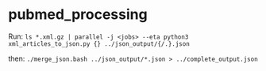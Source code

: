 # pubmed_processing

Run:
`ls *.xml.gz | parallel -j <jobs> --eta python3 xml_articles_to_json.py {} ../json_output/{/.}.json`

then:
`./merge_json.bash ../json_output/*.json > ../complete_output.json`
